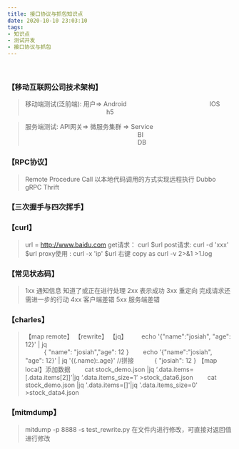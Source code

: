 ```yaml
---
title: 接口协议与抓包知识点
date: 2020-10-10 23:03:10
tags:
- 知识点
- 测试开发
- 接口协议与抓包
---
```

<br>

### 【移动互联网公司技术架构】
>    移动端测试(泛前端): 用户=> Android
        &emsp;&emsp;&emsp;&emsp;&emsp;&emsp;&emsp;&emsp;&emsp;&emsp;&emsp;&emsp;&emsp;IOS
        &emsp;&emsp;&emsp;&emsp;&emsp;&emsp;&emsp;&emsp;&emsp;&emsp;&emsp;&emsp;&emsp;h5
                          
>
>    服务端测试: API网关=> 微服务集群 => Service
        &emsp;&emsp;&emsp;&emsp;&emsp;&emsp;&emsp;&emsp;&emsp;&emsp;&emsp;&emsp;&emsp;&emsp;&emsp;&emsp;&emsp;&emsp;BI                                    
        &emsp;&emsp;&emsp;&emsp;&emsp;&emsp;&emsp;&emsp;&emsp;&emsp;&emsp;&emsp;&emsp;&emsp;&emsp;&emsp;&emsp;&emsp;DB                                    

### 【RPC协议】
>    Remote Procedure Call 以本地代码调用的方式实现远程执行
    Dubbo gRPC Thrift
>
### 【三次握手与四次挥手】

### 【curl】
>    url = http://www.baidu.com
    get请求： curl $url
    post请求: curl -d 'xxx' $url
    proxy使用 : curl -x 'ip' $url
    右键 copy as curl -v 2>&1 >1.log

### 【常见状态码】
>    1xx 通知信息 知道了或正在进行处理
    2xx 表示成功
    3xx 重定向 完成请求还需进一步的行动
    4xx 客户端差错
    5xx 服务端差错
### 【charles】
>    【map remote】
    【rewrite】
    【jq】
        &emsp;&emsp;echo '{"name":"josiah", "age": 12}' | jq  
            &emsp;&emsp;&emsp;{ "name": "josiah","age": 12 }
        &emsp;&emsp;echo '{"name":"josiah", "age": 12}' | jq '{(.name):.age}' //拼接
            &emsp;&emsp;&emsp;{ "josiah": 12 }
    【map local】添加数据
    &emsp;&emsp;cat stock_demo.json |jq ‘.data.items=[.data.items[2]]’|jq ‘.data.items_size=1’ >stock_data6.json
    &emsp;&emsp;cat stock_demo.json |jq '.data.items=[]'|jq '.data.items_size=0' >stock_data4.json


### 【mitmdump】
>    mitdump -p 8888 -s test_rewrite.py
    在文件内进行修改，可直接对返回值进行修改

